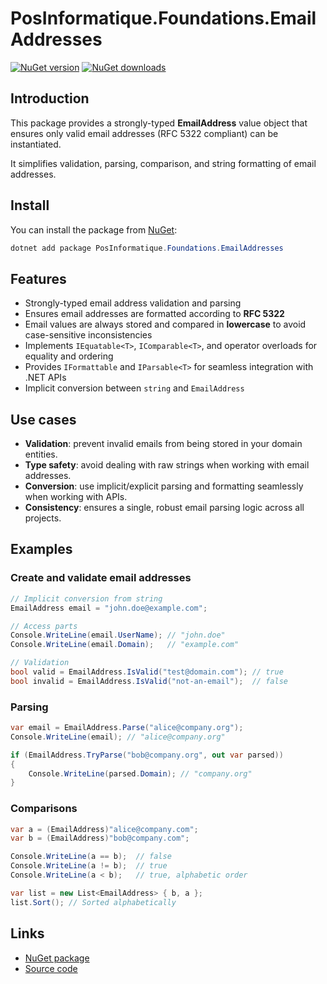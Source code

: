 # PosInformatique.Foundations.EmailAddresses

[![NuGet version](https://img.shields.io/nuget/v/PosInformatique.Foundations.EmailAddresses)](https://www.nuget.org/packages/PosInformatique.Foundations.EmailAddresses/)
[![NuGet downloads](https://img.shields.io/nuget/dt/PosInformatique.Foundations.EmailAddresses)](https://www.nuget.org/packages/PosInformatique.Foundations.EmailAddresses/)

## Introduction
This package provides a strongly-typed **EmailAddress** value object that ensures only valid email addresses (RFC 5322 compliant) can be instantiated.

It simplifies validation, parsing, comparison, and string formatting of email addresses.

## Install
You can install the package from [NuGet](https://www.nuget.org/packages/PosInformatique.Foundations.EmailAddresses/):

```powershell
dotnet add package PosInformatique.Foundations.EmailAddresses
```

## Features
- Strongly-typed email address validation and parsing
- Ensures email addresses are formatted according to **RFC 5322**
- Email values are always stored and compared in **lowercase** to avoid case-sensitive inconsistencies
- Implements `IEquatable<T>`, `IComparable<T>`, and operator overloads for equality and ordering
- Provides `IFormattable` and `IParsable<T>` for seamless integration with .NET APIs
- Implicit conversion between `string` and `EmailAddress`

## Use cases
- **Validation**: prevent invalid emails from being stored in your domain entities.
- **Type safety**: avoid dealing with raw strings when working with email addresses.
- **Conversion**: use implicit/explicit parsing and formatting seamlessly when working with APIs.
- **Consistency**: ensures a single, robust email parsing logic across all projects.

## Examples

### Create and validate email addresses
```csharp
// Implicit conversion from string
EmailAddress email = "john.doe@example.com";

// Access parts
Console.WriteLine(email.UserName); // "john.doe"
Console.WriteLine(email.Domain);   // "example.com"

// Validation
bool valid = EmailAddress.IsValid("test@domain.com"); // true
bool invalid = EmailAddress.IsValid("not-an-email");  // false
```

### Parsing
```csharp
var email = EmailAddress.Parse("alice@company.org");
Console.WriteLine(email); // "alice@company.org"

if (EmailAddress.TryParse("bob@company.org", out var parsed))
{
    Console.WriteLine(parsed.Domain); // "company.org"
}
```

### Comparisons
```csharp
var a = (EmailAddress)"alice@company.com";
var b = (EmailAddress)"bob@company.com";

Console.WriteLine(a == b);  // false
Console.WriteLine(a != b);  // true
Console.WriteLine(a < b);   // true, alphabetic order

var list = new List<EmailAddress> { b, a };
list.Sort(); // Sorted alphabetically
```

## Links
- [NuGet package](https://www.nuget.org/packages/PosInformatique.Foundations.EmailAddresses/)
- [Source code](https://github.com/PosInformatique/PosInformatique.Foundations)
